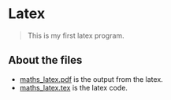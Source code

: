 # Latex
> This is my first latex program.
## About the files
* [maths_latex.pdf](https://github.com/Luel-Hagos/myfirst-latex/blob/main/maths_latex.pdf) is the output from the latex.
* [maths_latex.tex](https://github.com/Luel-Hagos/myfirst-latex/blob/main/maths_latex.tex) is the latex code.

